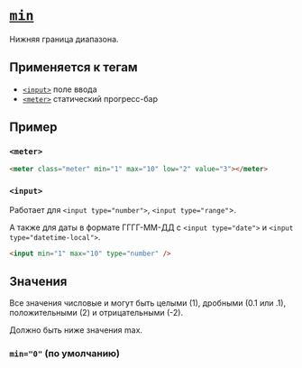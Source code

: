 # [`min`](../index.md)

Нижняя граница диапазона.

## Применяется к тегам

- [`<input>`](../Tags/input.md) поле ввода
- [`<meter>`](../Tags/meter.md) статический прогресс-бар

## Пример

### `<meter>`

```html
<meter class="meter" min="1" max="10" low="2" value="3"></meter>
```

### `<input>`

Работает для `<input type="number">`, `<input type="range"`>.

А также для даты в формате ГГГГ-ММ-ДД с `<input type="date">` и `<input type="datetime-local">`.

```html
<input min="1" max="10" type="number" />
```

## Значения

Все значения числовые и могут быть целыми (1), дробными (0.1 или .1), положительными (2) и отрицательными (-2).

Должно быть ниже значения max.

### `min="0"` (по умолчанию)
